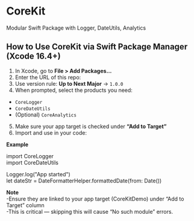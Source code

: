 # CoreKit
Modular Swift Package with Logger, DateUtils, Analytics

## How to Use CoreKit via Swift Package Manager (Xcode 16.4+)

1. In Xcode, go to **File > Add Packages…**
2. Enter the URL of this repo:
3. Use version rule: **Up to Next Major** → `1.0.0`
4. When prompted, select the products you need:
- `CoreLogger`
- `CoreDateUtils`
- (Optional) `CoreAnalytics`
5. Make sure your app target is checked under **“Add to Target”**
6. Import and use in your code:

**Example**

import CoreLogger<br>
import CoreDateUtils

Logger.log("App started")<br>
let dateStr = DateFormatterHelper.formattedDate(from: Date())

**Note**<br>
-Ensure they are linked to your app target (CoreKitDemo) under “Add to Target” column<br>
-This is critical — skipping this will cause “No such module” errors.
